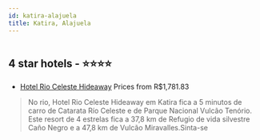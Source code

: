 ```yaml
---
id: katira-alajuela
title: Katira, Alajuela
---
```


<center><img src="https://i.travelapi.com/hotels/4000000/3860000/3858600/3858533/a08125a7_z.jpg" alt="" /></center>


##  4 star hotels - ⭐️⭐️⭐️⭐️

-    [Hotel Rio Celeste Hideaway](https://www.hurb.com/br/aud/https://www.hurb.com/br/hotels/katira/hotel-rio-celeste-hideaway-HT-TU27?cmp=18055) Prices from R$1,781.83
   > No rio, Hotel Rio Celeste Hideaway em Katira fica a 5 minutos de carro de Catarata Río Celeste e de Parque Nacional Vulcão Tenório.  Este resort de 4 estrelas fica a 37,8 km de Refugio de vida silvestre Caño Negro e a 47,8 km de Vulcão Miravalles.Sinta-se
